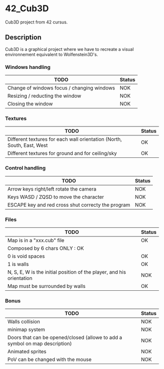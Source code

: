 
# 42_Cub3D
Cub3D project from 42 cursus.

 ## Description
Cub3D is a graphical project where we have to recreate a visual environnement equivalent to Wolfenstein3D's.

### Windows handling
| TODO | Status |
|--|--|
| Change of windows focus / changing windows | NOK |
| Resizing / reducting the window | NOK |
| Closing the window | NOK |
  
### Textures
| TODO | Status |
|--|--|
| Different textures for each wall orientation (North, South, East, West | OK |
| Different textures for ground and for ceiling/sky | OK |

### Control handling
| TODO | Status |
|--|--|
| Arrow keys right/left rotate the camera | NOK |
| Keys WASD / ZQSD to move the character | NOK |
| ESCAPE key and red cross shut correcty the program | NOK |

### Files
| TODO | Status |
|--|--|
| Map is in a "xxx.cub" file | OK |
| Composed by 6 chars ONLY : OK
| 0 is void spaces | OK |
| 1 is walls | OK |
| N, S, E, W is the initial position of the player, and his orientation | NOK |
| Map must be surrounded by walls | OK |


### Bonus
| TODO | Status |
|--|--|
| Walls collision | NOK |
| minimap system | NOK |
| Doors that can be opened/closed (allowe to add a symbol on map description)| NOK |
| Animated sprites | NOK |
| PoV can be changed with the mouse | NOK |
